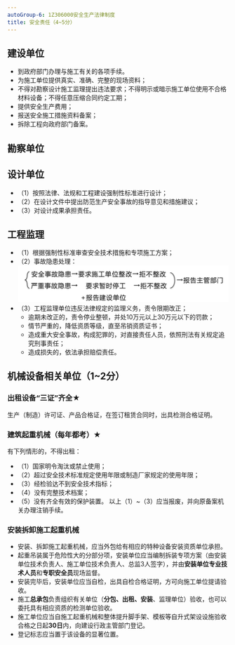 ```yaml
---
autoGroup-6: 1Z306000安全生产法律制度
title: 安全责任（4~5分）
---
```

## 建设单位
- 到政府部门办理与施工有关的各项手续。
- 为施工单位提供真实、准确、完整的现场资料；
- 不得对勘察设计施工监理提出违法要求；不得明示或暗示施工单位使用不合格材料设备；不得任意压缩合同约定工期；
- 提供安全生产费用；
- 报送安全施工措施资料备案；
- 拆除工程向政府部门备案。

## 勘察单位

## 设计单位
- （1）按照法律、法规和工程建设强制性标准进行设计；
- （2）在设计文件中提出防范生产安全事故的指导意见和措施建议；
- （3）对设计成果承担责任。

## 工程监理
- （1）根据强制性标准审查安全技术措施和专项施工方案；
- （2）事故隐患处理： ![](/工程监理单位事故隐患处理流程.png)
- （3）工程监理单位违反法律规定的监理义务，责令限期改正；
    - 逾期未改正的，责令停业整顿，并处10万元以上30万元以下的罚款；
    - 情节严重的，降低资质等级，直至吊销资质证书；
    - 造成重大安全事故，构成犯罪的，对直接责任人员，依照刑法有关规定追究刑事责任；
    - 造成损失的，依法承担赔偿责任。

## 机械设备相关单位（1~2分）
### 出租设备“三证”齐全★
生产（制造）许可证、产品合格证，在签订租赁合同时，出具检测合格证明。

### 建筑起重机械（每年都考）★
有下列情形的，不得出租：
- （1）国家明令淘汰或禁止使用；
- （2）超过安全技术标准规定使用年限或制造厂家规定的使用年限；
- （3）经检验达不到安全技术指标；
- （4）没有完整技术档案；
- （5）没有齐全有效的保护装置。
以上（1）~（3）应当报废，并向原备案机关办理注销手续。

### 安装拆卸施工起重机械
- 安装、拆卸施工起重机械，应当外包给有相应的特种设备安装资质单位承担。
- 起重吊装属于危险性大的分部分项，安装单位应当编制拆装专项方案（由安装单位技术负责人、施工单位技术负责人、总监3人签字），并由**安装单位专业技术人员**和**专职安全员**现场监督。
- 安装完毕后，安装单位应当自检，出具自检合格证明，方可向施工单位提请验收。
- 施工**总承包**负责组织有关单位（**分包、出租、安装**、监理单位）验收，也可以委托具有相应资质的检测单位验收。
- 施工单位应当自施工起重机械和整体提升脚手架、模板等自升式架设设施验收合格之日起**30日**内，向建设行政主管部门登记。
- 登记标志应当置于该设备的显著位置。

